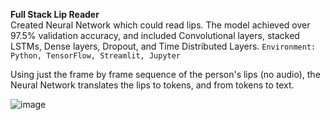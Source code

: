 **Full Stack Lip Reader**  
Created Neural Network which could read lips. The model achieved over 97.5% validation accuracy, and included Convolutional layers, stacked LSTMs, Dense layers, Dropout, and Time Distributed Layers. 
`Environment: Python, TensorFlow, Streamlit, Jupyter`

Using just the frame by frame sequence of the person's lips (no audio), the Neural Network translates the lips to tokens, and from tokens to text.

![image](https://github.com/oagrawal/Lip_Reader/assets/19733435/19f0fcd2-2d50-4cd0-9627-abb6a5a303cc)
